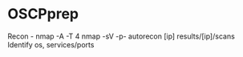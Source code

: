 # OSCPprep
Recon - 
nmap -A -T 4
nmap -sV -p- 
autorecon [ip]
  results/[ip]/scans
Identify os, services/ports
